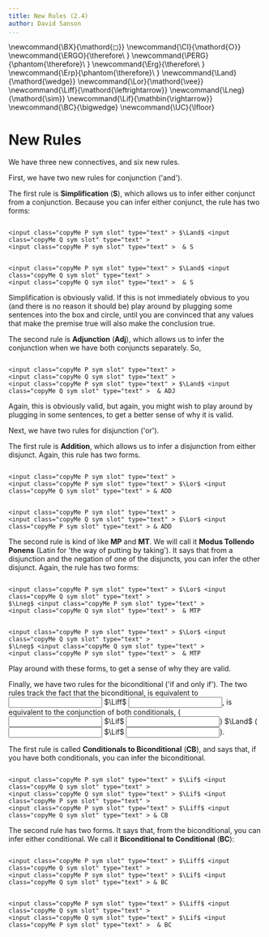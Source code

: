 ```yaml
---
title: New Rules (2.4)
author: David Sanson
...
```



\newcommand{\BX}{\mathord{◻}}
\newcommand{\CI}{\mathord{○}}
\newcommand{\ERGO}{\therefore\ }
\newcommand{\PERG}{\phantom{\therefore}\ }
\newcommand{\Erg}{\therefore\ }
\newcommand{\Erp}{\phantom{\therefore}\ }
\newcommand{\Land}{\mathord{\wedge}}
\newcommand{\Lor}{\mathord{\vee}}
\newcommand{\Liff}{\mathord{\leftrightarrow}}
\newcommand{\Lneg}{\mathord{\sim}}
\newcommand{\Lif}{\mathbin{\rightarrow}}
\newcommand{\BC}{\bigwedge}
\newcommand{\UC}{\lfloor}

# New Rules

We have three new connectives, and six new rules.

First, we have two new rules for conjunction ('and'). 

The first rule is 
**Simplification** (**S**), which allows us to infer either conjunct from a 
conjunction. Because you can infer either conjunct, the rule has two forms:

<div class='boxed' style='float:left'>

~~~{.derivation}
<input class="copyMe P sym slot" type="text" > $\Land$ <input class="copyMe Q sym slot" type="text" >
<input class="copyMe P sym slot" type="text" >  & S
~~~

</div>

<div class='boxed' style='float:left; clear:both'>

~~~{.derivation}
<input class="copyMe P sym slot" type="text" > $\Land$ <input class="copyMe Q sym slot" type="text" >
<input class="copyMe Q sym slot" type="text" >  & S
~~~

</div>

<p style='clear:both'>

Simplification is obviously valid. If this is not immediately obvious to you (and there is no reason it should be) play around by plugging some sentences into the box and circle, until you are convinced that any values that make the premise true will also make the conclusion true.

The second rule is **Adjunction** (**Adj**), which allows us to infer the conjunction when we have both conjuncts separately. So,

<div class='boxed' style='float:left; clear:both'>

~~~{.derivation}
<input class="copyMe P sym slot" type="text" > 
<input class="copyMe Q sym slot" type="text" >
<input class="copyMe P sym slot" type="text" > $\Land$ <input class="copyMe Q sym slot" type="text" >  & ADJ
~~~

</div>

<p style='clear:both'>

Again, this is obviously valid, but again, you might wish to play around by plugging in some sentences, to get a better sense of why it is valid.


Next, we have two rules for disjunction ('or').

The first rule is **Addition**, which allows us to infer a disjunction from either disjunct. Again, this rule has two forms.

<div class='boxed' style='float:left; clear:both'>

~~~{.derivation}
<input class="copyMe P sym slot" type="text" >  
<input class="copyMe P sym slot" type="text" > $\Lor$ <input class="copyMe Q sym slot" type="text" > & ADD
~~~

</div>

<div class='boxed' style='float:left; clear:both'>

~~~{.derivation}
<input class="copyMe P sym slot" type="text" >  
<input class="copyMe Q sym slot" type="text" > $\Lor$ <input class="copyMe P sym slot" type="text" > & ADD
~~~

</div>

<p style='clear:both'>

The second rule is kind of like **MP** and **MT**. We will call it **Modus Tollendo Ponens** (Latin for 'the way of putting by taking'). It says that from a disjunction and the negation of one of the disjuncts, you can infer the other disjunct. Again, the rule has two forms:


<div class='boxed' style='float:left; clear:both'>

~~~{.derivation}
<input class="copyMe P sym slot" type="text" > $\Lor$ <input class="copyMe Q sym slot" type="text" >
$\Lneg$ <input class="copyMe P sym slot" type="text" >
<input class="copyMe Q sym slot" type="text" >  & MTP
~~~

</div>

<div class='boxed' style='float:left; clear:both'>

~~~{.derivation}
<input class="copyMe P sym slot" type="text" > $\Lor$ <input class="copyMe Q sym slot" type="text" >
$\Lneg$ <input class="copyMe Q sym slot" type="text" >
<input class="copyMe P sym slot" type="text" >  & MTP
~~~

</div>

<p style='clear:both'>

Play around with these forms, to get a sense of why they are valid.

<div class="cor">

Finally, we have two rules for the biconditional ('if and only if'). The two rules track the fact that the biconditional,  is equivalent to 
<input class="copyMe P sym slot" type="text" > $\Liff$ <input class="copyMe Q sym slot" type="text" >, is equivalent to the conjunction of both conditionals,
(<input class="copyMe Q sym slot" type="text" > $\Lif$ <input class="copyMe P sym slot" type="text" >) $\Land$
(<input class="copyMe P sym slot" type="text" > $\Lif$ <input class="copyMe Q sym slot" type="text" >).

</div>

The first rule is called **Conditionals to Biconditional** (**CB**), and says that, if you have both conditionals, you can infer the biconditional.

<div class='boxed' style='float:left; clear:both'>

~~~{.derivation}
<input class="copyMe P sym slot" type="text" > $\Lif$ <input class="copyMe Q sym slot" type="text" > 
<input class="copyMe Q sym slot" type="text" > $\Lif$ <input class="copyMe P sym slot" type="text" >
<input class="copyMe P sym slot" type="text" > $\Liff$ <input class="copyMe Q sym slot" type="text" > & CB
~~~

</div>

<p style='clear:both'>

The second rule has two forms. It says that, from the biconditional, you can infer either conditional. We call it **Biconditional to Conditional** (**BC**):

<div class='boxed' style='float:left; clear:both'>

~~~{.derivation}
<input class="copyMe P sym slot" type="text" > $\Liff$ <input class="copyMe Q sym slot" type="text" > 
<input class="copyMe P sym slot" type="text" > $\Lif$ <input class="copyMe Q sym slot" type="text" > & BC   
~~~

</div>

<div class='boxed' style='float:left; clear:both'>

~~~{.derivation}
<input class="copyMe P sym slot" type="text" > $\Liff$ <input class="copyMe Q sym slot" type="text" >
<input class="copyMe Q sym slot" type="text" > $\Lif$ <input class="copyMe P sym slot" type="text" >  & BC
~~~

</div>

<p style='clear:both'>





